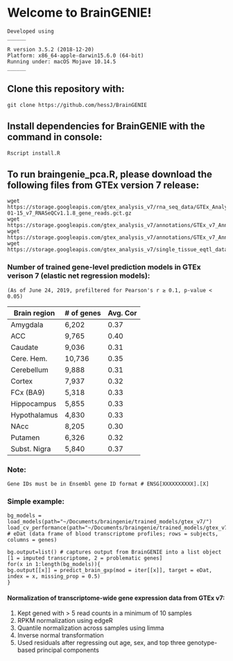 # Welcome to BrainGENIE!

``` 
Developed using
______ 

R version 3.5.2 (2018-12-20)
Platform: x86_64-apple-darwin15.6.0 (64-bit)
Running under: macOS Mojave 10.14.5
______
```

## Clone this repository with:
`git clone https://github.com/hessJ/BrainGENIE`

## Install dependencies for BrainGENIE with the command in console:
```
Rscript install.R
```

## To run braingenie_pca.R, please download the following files from GTEx version 7 release:
```
wget https://storage.googleapis.com/gtex_analysis_v7/rna_seq_data/GTEx_Analysis_2016-01-15_v7_RNASeQCv1.1.8_gene_reads.gct.gz
wget https://storage.googleapis.com/gtex_analysis_v7/annotations/GTEx_v7_Annotations_SampleAttributesDS.txt
wget https://storage.googleapis.com/gtex_analysis_v7/annotations/GTEx_v7_Annotations_SubjectPhenotypesDS.txt
wget https://storage.googleapis.com/gtex_analysis_v7/single_tissue_eqtl_data/GTEx_Analysis_v7_eQTL_covariates.tar.gz
```

### Number of trained gene-level prediction models in GTEx verison 7 (elastic net regression models):
`(As of June 24, 2019, prefiltered for Pearson's r ≥ 0.1, p-value < 0.05)`

| Brain region | # of genes | Avg. Cor | 
| -----------  | ---------- | -------- | 
| Amygdala     | 6,202      | 0.37     | 
| ACC          | 9,765      | 0.40     | 
| Caudate      | 9,036      | 0.31     |
| Cere. Hem.   | 10,736     | 0.35     |
| Cerebellum   | 9,888      | 0.31     |
| Cortex       | 7,937      | 0.32     |
| FCx (BA9)    | 5,318      | 0.33     |
| Hippocampus  | 5,855      | 0.33     |
| Hypothalamus | 4,830      | 0.33     |
| NAcc         | 8,205      | 0.30     |
| Putamen      | 6,326      | 0.32     |
| Subst. Nigra | 5,840      | 0.37     |


### Note: 
`Gene IDs must be in Ensembl gene ID format # ENSG[XXXXXXXXXX].[X]`

### Simple example:
```
bg_models = load_models(path="~/Documents/braingenie/trained_models/gtex_v7/")
load_cv_performance(path="~/Documents/braingenie/trained_models/gtex_v7/")
# eDat (data frame of blood transcriptome profiles; rows = subjects, columns = genes)

bg.output=list() # captures output from BrainGENIE into a list object [1 = imputed transcriptome, 2 = problematic genes]
for(x in 1:length(bg_models)){
bg.output[[x]] = predict_brain_gxp(mod = iter[[x]], target = eDat, index = x, missing_prop = 0.5)
}

```

#### Normalization of transcriptome-wide gene expression data from GTEx v7:
1. Kept gened with > 5 read counts in a minimum of 10 samples
2. RPKM normalization using edgeR 
3. Quantile normalization across samples using limma
4. Inverse normal transformation
5. Used residuals after regressing out age, sex, and top three genotype-based principal components

